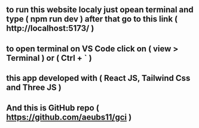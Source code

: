 ## to run this website localy just opean terminal and type ( npm run dev ) after that go to this link ( http://localhost:5173/ )
## to open terminal on VS Code click on ( view > Terminal ) or ( Ctrl + ` )
## this app developed with ( React JS, Tailwind Css and Three JS )
## And this is GitHub repo ( https://github.com/aeubs11/gci )
